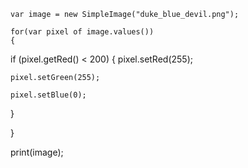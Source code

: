 	

	var image = new SimpleImage("duke_blue_devil.png");

	for(var pixel of image.values())
	{
   if (pixel.getRed() < 200) 
	{
        pixel.setRed(255);

	pixel.setGreen(255);
        
	pixel.setBlue(0);
}
	
}
	
print(image);